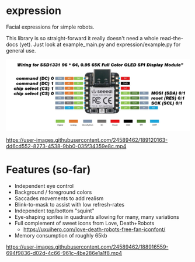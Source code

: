 # expression

Facial expressions for simple robots.

This library is so straight-forward it really doesn't need a whole read-the-docs (yet).
Just look at example_main.py and expression/example.py for general use.

![Wiring](wiring.jpg)


https://user-images.githubusercontent.com/24589462/189120163-dd6cd552-8273-4538-9bb0-035f34359e8c.mp4

# Features (so-far)

* Independent eye control
* Background / foreground colors
* Saccades movements to add realism
* Blink-to-mask to assist with low refresh-rates
* Independent top/bottom "squint"
* Eye-shaping sprites in quadrants allowing for many, many variations
* Full complement of sweet icons from Love, Death+Robots
  * https://uxuihero.com/love-death-robots-free-fan-iconfont/
* Memory consumption of roughly 65kb

https://user-images.githubusercontent.com/24589462/188916559-694f9836-d02d-4c66-961c-4be286e1a1f8.mp4

